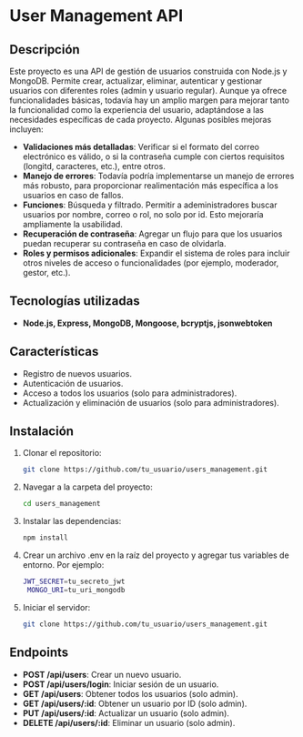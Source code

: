 # User Management API

## Descripción
Este proyecto es una API de gestión de usuarios construida con Node.js y MongoDB. Permite crear, actualizar, eliminar, autenticar y gestionar usuarios con diferentes roles (admin y usuario regular).
Aunque ya ofrece funcionalidades básicas, todavía hay un amplio margen para mejorar tanto la funcionalidad como la experiencia del usuario, adaptándose a las necesidades específicas de cada proyecto. Algunas posibles mejoras incluyen:

- **Validaciones más detalladas**: Verificar si el formato del correo electrónico es válido, o si la contraseña cumple con ciertos requisitos (longitd, caracteres, etc.), entre otros.
- **Manejo de errores**: Todavía podría implementarse un manejo de errores más robusto, para proporcionar realimentación más específica a los usuarios en caso de fallos.
- **Funciones**: Búsqueda y filtrado. Permitir a adeministradores buscar usuarios por nombre, correo o rol, no solo por id. Esto mejoraría ampliamente la usabilidad.
- **Recuperación de contraseña**: Agregar un flujo para que los usuarios puedan recuperar su contraseña en caso de olvidarla.
- **Roles y permisos adicionales**: Expandir el sistema de roles para incluir otros niveles de acceso o funcionalidades (por ejemplo, moderador, gestor, etc.).

## Tecnologías utilizadas
- **Node.js, Express, MongoDB, Mongoose, bcryptjs, jsonwebtoken**

## Características
- Registro de nuevos usuarios.
- Autenticación de usuarios.
- Acceso a todos los usuarios (solo para administradores).
- Actualización y eliminación de usuarios (solo para administradores).

## Instalación

1. Clonar el repositorio:

   ```bash
   git clone https://github.com/tu_usuario/users_management.git
   
2. Navegar a la carpeta del proyecto:

   ```bash
   cd users_management

3. Instalar las dependencias:

   ```bash
   npm install
   
4. Crear un archivo .env en la raíz del proyecto y agregar tus variables de entorno. Por ejemplo:

   ```bash
   JWT_SECRET=tu_secreto_jwt
    MONGO_URI=tu_uri_mongodb

5. Iniciar el servidor:

   ```bash
   git clone https://github.com/tu_usuario/users_management.git
   
## Endpoints

- **POST /api/users**: Crear un nuevo usuario.
- **POST /api/users/login**: Iniciar sesión de un usuario.
- **GET /api/users**: Obtener todos los usuarios (solo admin).
- **GET /api/users/:id**: Obtener un usuario por ID (solo admin).
- **PUT /api/users/:id**: Actualizar un usuario (solo admin).
- **DELETE /api/users/:id**: Eliminar un usuario (solo admin).
